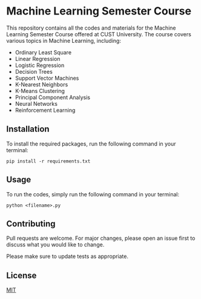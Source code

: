 # Machine Learning Semester Course
This repository contains all the codes and materials for the Machine Learning Semester Course offered at CUST University. The course covers various topics in Machine Learning, including:

* Ordinary Least Square
* Linear Regression
* Logistic Regression
* Decision Trees
* Support Vector Machines
* K-Nearest Neighbors
* K-Means Clustering
* Principal Component Analysis
* Neural Networks
* Reinforcement Learning


## Installation
To install the required packages, run the following command in your terminal:

    pip install -r requirements.txt

## Usage
To run the codes, simply run the following command in your terminal:

    python <filename>.py

## Contributing
Pull requests are welcome. For major changes, please open an issue first to discuss what you would like to change.

Please make sure to update tests as appropriate.

## License
[MIT](https://choosealicense.com/licenses/mit/)


